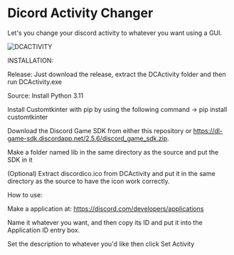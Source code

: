 # Dicord Activity Changer
Let's you change your discord activity to whatever you want using a GUI.

![DCACTIVITY](https://github.com/JumbleBumble/Discord-Activity-Changer/assets/113152254/b9e93104-fa48-4dd2-84ca-3fe6ab45a698)


INSTALLATION:

Release: Just download the release, extract the DCActivity folder and then run DCActivity.exe

Source: 
Install Python 3.11

Install Customtkinter with pip by using the following command -> pip install customtkinter

Download the Discord Game SDK from either this repository or https://dl-game-sdk.discordapp.net/2.5.6/discord_game_sdk.zip.

Make a folder named lib in the same directory as the source and put the SDK in it

(Optional) Extract discordico.ico from DCActivity and put it in the same directory as the source to have the icon work correctly. 


How to use:

Make a application at: https://discord.com/developers/applications

Name it whatever you want, and then copy its ID and put it into the Application ID entry box.

Set the description to whatever you'd like then click Set Activity
